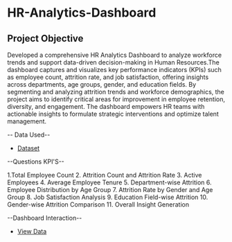 # HR-Analytics-Dashboard

## Project Objective 

Developed a comprehensive HR Analytics Dashboard to analyze workforce trends and support data-driven decision-making in Human Resources.The dashboard captures and visualizes key performance indicators (KPIs) such as employee count, attrition rate, and job satisfaction, offering insights across departments, age groups, gender, and education fields. By segmenting and analyzing attrition trends and workforce demographics, the project aims to identify critical areas for improvement in employee retention, diversity, and engagement. The dashboard empowers HR teams with actionable insights to formulate strategic interventions and optimize talent management.

-- Data Used--

- <a href="https://github.com/sukritideb28/HR-Analytics-Dashboard/commit/e7164b979a17f1b195bec8f63849ac69a0a65423"> Dataset</a>

--Questions KPI'S--

1.Total Employee Count
2. Attrition Count and Attrition Rate
3. Active Employees
4. Average Employee Tenure
5. Department-wise Attrition
6. Employee Distribution by Age Group
7. Attrition Rate by Gender and Age Group
8. Job Satisfaction Analysis
9. Education Field-wise Attrition
10. Gender-wise Attrition Comparison
11. Overall Insight Generation

--Dashboard Interaction--

- <a href="https://github.com/sukritideb28/HR-Analytics-Dashboard/commit/e7164b979a17f1b195bec8f63849ac69a0a65423"> View Data</a>

